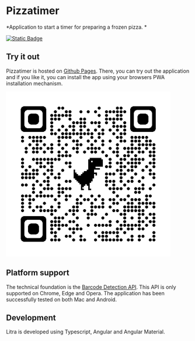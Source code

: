 # Pizzatimer

*Application to start a timer for preparing a frozen pizza. *


[![Static Badge](https://img.shields.io/badge/Go%20to%20app-black?logo=github)](https://axeljaeger.github.io/pizzatimer/)
<!-- [![Unittests](https://github.com/axeljaeger/litra/actions/workflows/unittests.yml/badge.svg)](https://github.com/axeljaeger/litra/actions/workflows/unittests.yml)
[![Chromatic](https://github.com/axeljaeger/litra/actions/workflows/chromatic.yml/badge.svg)](https://github.com/axeljaeger/litra/actions/workflows/chromatic.yml)
[![Storybook](https://img.shields.io/badge/storybook-26077C?logo=storybook&logoColor=%23ffffff&labelColor=%23E06A8C)](https://main--64ecff17a1f3bdc4e2c65141.chromatic.com) -->

## Try it out
Pizzatimer is hosted on [Github Pages](https://axeljaeger.github.io/pizzatimer/). There, you can try out the application and if you like it, you can install the app using your browsers PWA installation mechanism.


![QR Code to App](qrcode_axeljaeger.github.io.png)

<!-- You can also try out the components individually in 
[Storybook](https://main--64ecff17a1f3bdc4e2c65141.chromatic.com). -->

## Platform support
The technical foundation is the [Barcode Detection API](https://developer.mozilla.org/en-US/docs/Web/API/Barcode_Detection_API). This API is only supported on Chrome, Edge and Opera. The application has been successfully tested on both Mac and Android.

## Development
Litra is developed using Typescript, Angular and Angular Material.